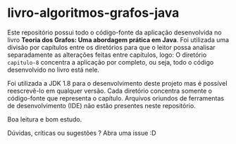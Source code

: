 # livro-algoritmos-grafos-java
Este repositório possui todo o código-fonte da aplicação desenvolvida no livro __Teoria dos Grafos: Uma abordagem prática em Java__. Foi utilizada uma divisão por capítulos entre os diretórios para que o leitor possa analisar separadamente as alterações feitas entre capítulos, logo: 
O diretório `capitulo-8` concentra a aplicação por completo, ou seja, todo o código desenvolvido no livro está nele.

Foi utilizada a JDK 1.8 para o desenvolvimento deste projeto mas é possível reescrevê-lo em qualquer versão. Cada diretório concentra somente o código-fonte que representa o capítulo. Arquivos oriundos de ferramentas de desenvolvimento (IDE) não estão presentes neste repositório.

Boa leitura e bom estudo.

Dúvidas, críticas ou sugestões ? Abra uma issue :D
